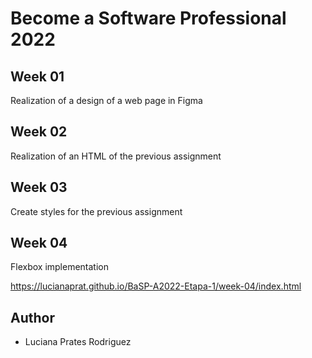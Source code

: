 # Become a Software Professional 2022

## Week 01

Realization of a design of a web page in Figma

## Week 02

Realization of an HTML of the previous assignment

## Week 03

Create styles for the previous assignment

## Week 04

Flexbox implementation

https://lucianaprat.github.io/BaSP-A2022-Etapa-1/week-04/index.html

## Author

- Luciana Prates Rodriguez
